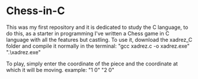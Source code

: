 # Chess-in-C
This was my first repository and it is dedicated to study the C language, to do this, as a starter in programming I've written a Chess game in C language with all the features but castling.
To use it, download the xadrez_C folder and compile it normally in the terminal:
"gcc xadrez.c -o xadrez.exe"
".\xadrez.exe"

To play, simply enter the coordinate of the piece and the coordinate at which it will be moving.
example:
"1 0" "2 0"
